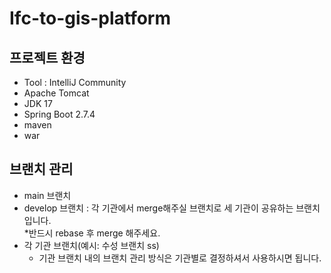 # Ifc-to-gis-platform
## 프로젝트 환경
- Tool : IntelliJ Community
- Apache Tomcat
- JDK 17
- Spring Boot 2.7.4
- maven
- war


## 브랜치 관리
- main 브랜치
- develop 브랜치 : 각 기관에서 merge해주실 브랜치로 세 기관이 공유하는 브랜치입니다. <br>
  *반드시 rebase 후 merge 해주세요.
- 각 기관 브랜치(예시: 수성 브랜치 ss)
  - 기관 브랜치 내의 브랜치 관리 방식은 기관별로 결정하셔서 사용하시면 됩니다.

